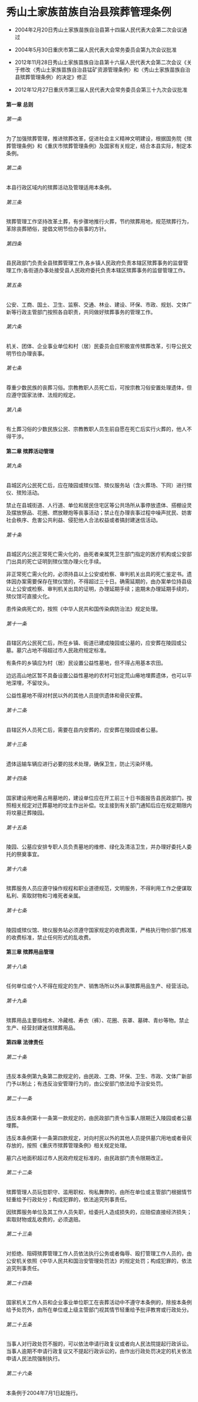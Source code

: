# 秀山土家族苗族自治县殡葬管理条例

- 2004年2月20日秀山土家族苗族自治县第十四届人民代表大会第二次会议通过

- 2004年5月30日重庆市第二届人民代表大会常务委员会第九次会议批准

- 2012年11月28日秀山土家族苗族自治县第十六届人民代表大会第二次会议《关于修改〈秀山土家族苗族自治县锰矿资源管理条例〉和〈秀山土家族苗族自治县殡葬管理条例〉的决定》修正

- 2012年12月27日重庆市第三届人民代表大会常务委员会第三十九次会议批准

<!-- INFO END -->

#### 第一章 总则

###### 第一条

为了加强殡葬管理，推进殡葬改革，促进社会主义精神文明建设，根据国务院《殡葬管理条例》和《重庆市殡葬管理条例》及国家有关规定，结合本县实际，制定本条例。

###### 第二条

本县行政区域内的殡葬活动及管理适用本条例。

###### 第三条

殡葬管理工作坚持改革土葬，有步骤地推行火葬，节约殡葬用地，规范殡葬行为，革除丧葬陋俗，提倡文明节俭办丧事的方针。

###### 第四条

县民政部门负责全县殡葬管理工作,各乡镇人民政府负责本辖区殡葬事务的监督管理工作;各街道办事处接受县人民政府委托负责本辖区殡葬事务的监督管理工作。

###### 第五条

公安、工商、国土、卫生、监察、交通、林业、建设、环保、市政、规划、文体广新等行政主管部门按照各自职责，共同做好殡葬事务的管理工作。

###### 第六条

机关、团体、企业事业单位和村（居）民委员会应积极宣传殡葬改革，引导公民文明节俭办理丧事。

###### 第七条

尊重少数民族的丧葬习俗。宗教教职人员死亡后，可按宗教习俗安置处理遗体，但应遵守国家法律、法规的规定。

###### 第八条

有土葬习俗的少数民族公民、宗教教职人员生前自愿在死亡后实行火葬的，他人不得干涉。

#### 第二章 殡葬活动管理

###### 第九条

县城区内公民死亡后，应在陵园或殡仪馆、殡仪服务站（含火葬场、下同）进行殡仪、殡殓活动。

禁止在县城街道、人行道、单位和居民住宅区等公共场所从事停放遗体、搭棚设灵及摆放祭品、花圈、燃放鞭炮等丧事活动；禁止在办理丧事过程中噪声扰民、妨害社会秩序、危害公共利益、侵犯他人合法权益或者搞封建迷信活动。

###### 第十条

县城区内公民正常死亡需火化的，由死者亲属凭卫生部门指定的医疗机构或公安部门出具的死亡证明到殡仪馆办理火化手续。

非正常死亡需火化的，必须持县以上公安或检察、审判机关出具的死亡鉴定书。遗体因办案需要保存在殡仪馆的，不得超过三十日。确需延期的，由办案单位持县级以上公安或检察、审判机关出具的证明，办理延期手续；逾期未办理延期手续的，殡仪馆可直接火化。

患传染病死亡的，按照《中华人民共和国传染病防治法》规定处理。

###### 第十一条

县辖区内公民死亡后，所在乡镇、街道已建成陵园或公墓的，应安葬在陵园或公墓。墓穴占地不得超过市人民政府规定标准。

有条件的乡镇应为村（居）民设置公益性墓地，但不得占用基本农田。

边远高山地区暂不具备设置公益性墓地的农村可划定荒山瘠地埋葬遗体，也可以平地深埋，不留坟头。

公益性墓地不得对村民以外的其他人员提供遗体和骨灰安葬。

###### 第十二条

县辖区外人员死亡后，需要在县内安葬的，应安葬在陵园或者公墓。

###### 第十三条

遗体运输车辆应进行必要的技术处理，确保卫生，防止污染环境。

###### 第十四条

国家建设用地需占用墓地的，建设单位应在开工前三十日书面报告县民政部门，按照相关规定对迁葬墓地的坟主作出补偿。坟主接到有关部门通知后应在规定期限内将坟墓迁葬陵园。

###### 第十五条

陵园、公墓应安排专职人员负责墓地的维修、绿化及清洁卫生，并办理好委托人委托的祭奠事宜。

###### 第十六条

殡葬服务人员应遵守操作规程和职业道德规范，文明服务，不得利用工作之便谋取私利、索取财物和刁难死者亲属。

###### 第十七条

陵园或殡仪馆、殡仪服务站必须遵守国家规定的收费政策，严格执行物价部门核准的收费标准，禁止任何形式的乱收费。

#### 第三章 殡葬用品管理

###### 第十八条

任何单位或个人不得在规定的生产、销售场所以外从事殡葬用品生产、经营活动。

###### 第十九条

殡葬用品主要指棺木、冷藏棺、寿衣（裤）、花圈、丧罩、墓碑、青纱等物。禁止生产、经营封建迷信殡葬用品。

#### 第四章 法律责任

###### 第二十条

违反本条例第九条第二款规定的，由民政、工商、环保、卫生、市政、文体广新部门予以制止；有违反治安管理行为的，由公安部门依法给予治安处罚。

###### 第二十一条

违反本条例第十一条第一款规定的，由民政部门责令当事人限期迁入陵园或者公墓埋葬。

违反本条例第十一条第四款规定，对向村民以外的其他人员提供墓穴用地或者骨灰存放的，按照《重庆市殡葬管理条例》相关规定处理。

墓穴占地面积超过市人民政府规定标准的，由民政部门责令限期改正。

###### 第二十二条

殡葬管理人员玩忽职守、滥用职权、徇私舞弊的，由所在单位或主管部门根据情节轻重给予行政处分；构成犯罪的，依法追究刑事责任。

因殡葬服务单位及其工作人员失职，给委托人造成损失的，应赔偿直接经济损失；索取财物或乱收费的，必须退赔。

###### 第二十三条

对拒绝、阻碍殡葬管理工作人员依法执行公务或者侮辱、殴打管理工作人员的，由公安机关依照《中华人民共和国治安管理处罚法》的规定处罚；构成犯罪的，依法追究刑事责任。

###### 第二十四条

国家机关工作人员和企业事业单位职工在丧葬活动中不遵守本条例的，除按本条例给予处罚外，由所在单位或上级主管部门视其情节轻重给予批评教育或行政处分。

###### 第二十五条

当事人对行政处罚不服的，可以依法申请行政复议或者向人民法院提起行政诉讼。当事人逾期不申请行政复议又不提起行政诉讼的，由作出行政处罚决定的机关依法申请人民法院强制执行。

###### 第二十六条

本条例于2004年7月1日起施行。
